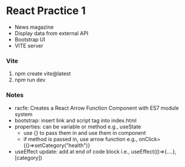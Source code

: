 # React Practice 1

- News magazine
- Display data from external API
- Bootstrap UI
- VITE server

### Vite
1. npm create vite@latest
2. npm run dev

### Notes
- racfe: Creates a React Arrow Function Component with ES7 module system
- bootstrap: insert link and script tag into index.html
- properties: can be variable or method e.g., useState
    - use {} to pass them in and use them in component
    - if method is passed in, use arrow function e.g., onClick={()=>setCategory("health")}
- useEffect update: add at end of code block i.e., useEffect(()=>{....},[category])